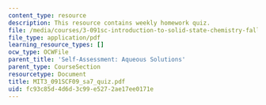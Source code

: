 ```yaml
---
content_type: resource
description: This resource contains weekly homework quiz.
file: /media/courses/3-091sc-introduction-to-solid-state-chemistry-fall-2010/fc93c85d4d6d3c99e5272ae17ee0171e_MIT3_091SCF09_sa7_quiz.pdf
file_type: application/pdf
learning_resource_types: []
ocw_type: OCWFile
parent_title: 'Self-Assessment: Aqueous Solutions'
parent_type: CourseSection
resourcetype: Document
title: MIT3_091SCF09_sa7_quiz.pdf
uid: fc93c85d-4d6d-3c99-e527-2ae17ee0171e
---
```

